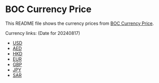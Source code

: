 # BOC Currency Price

This README file shows the currency prices from [BOC Currency Price](https://www.boc.cn/sourcedb/whpj/).

Currency links: (Date for 20240817)

- [USD](https://bocurrencyprice.techina.science/BOC_CURRENCY_PRICE/USD/20240817.json)
- [AED](https://bocurrencyprice.techina.science/BOC_CURRENCY_PRICE/AED/20240817.json)
- [HKD](https://bocurrencyprice.techina.science/BOC_CURRENCY_PRICE/HKD/20240817.json)
- [EUR](https://bocurrencyprice.techina.science/BOC_CURRENCY_PRICE/EUR/20240817.json)
- [GBP](https://bocurrencyprice.techina.science/BOC_CURRENCY_PRICE/GBP/20240817.json)
- [JPY](https://bocurrencyprice.techina.science/BOC_CURRENCY_PRICE/JPY/20240817.json)
- [SAR](https://bocurrencyprice.techina.science/BOC_CURRENCY_PRICE/SAR/20240817.json)
